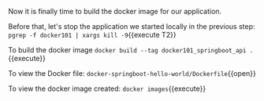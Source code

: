 Now it is finally time to build the docker image for our application.

Before that, let's stop the application we started locally in the previous step: `pgrep -f docker101 | xargs kill -9`{{execute T2}}

To build the docker image `docker build --tag docker101_springboot_api .`{{execute}}

To view the Docker file: `docker-springboot-hello-world/Dockerfile`{{open}}

To view the docker image created: `docker images`{{execute}}